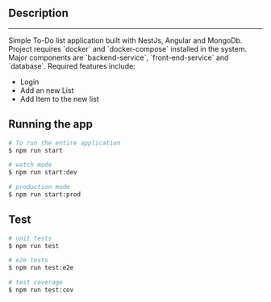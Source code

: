 ## Description

<hr>
Simple To-Do list application built with NestJs, Angular and MongoDb. Project requires `docker` and `docker-compose` installed in the system. Major components are `backend-service`, `front-end-service` and `database`. Required features include:

- Login
- Add an new List
- Add Item to the new list

## Running the app

```bash
# To run the entire application
$ npm run start

# watch mode
$ npm run start:dev

# production mode
$ npm run start:prod
```

## Test

```bash
# unit tests
$ npm run test

# e2e tests
$ npm run test:e2e

# test coverage
$ npm run test:cov
```
